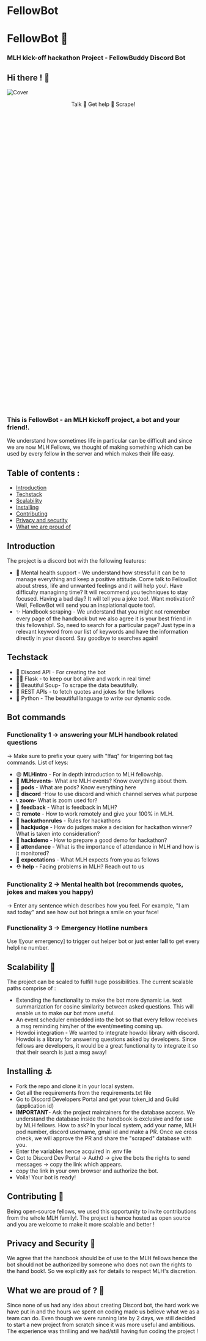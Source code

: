 # FellowBot
# FellowBot 🤖
### MLH kick-off hackathon Project - FellowBuddy Discord Bot
[](https://img.shields.io/badge/Python-3776AB?style=for-the-badge&logo=python&logoColor=white)

## **Hi there ! :wave:**

![Cover](Fb.gif)
<div align="center" style="height : 800px">
Talk 💠 Get help 💠 Scrape!
                            </div>

### **This is FellowBot - an MLH kickoff project, a bot and your friend!.**

We understand how sometimes life in particular can be difficult and since we are now MLH Fellows, we thought of making something which can be used by every fellow in the server and which makes their life easy.

## Table of contents :
- [Introduction](#introduction)
- [Techstack](#techstack)
- [Scalability](#scalability)
- [Installing](#installing)
- [Contributing](#contributing)
- [Privacy and security](#privacy-and-security)
- [What we are proud of](#what-we-are-proud-of) 

## Introduction
The project is a discord bot with the following features:
- 🧠 Mental health support - We understand how stressful it can be to manage everything and keep a positive attitude. Come talk to FellowBot about stress, life and unwanted feelings and it will help you!. Have difficulty managinng time? It will recommend you techniques to stay focused. Having a bad day? It will tell you a joke too!. Want motivation? Well, FellowBot will send you an inspiational quote too!.
- ✨ Handbook scraping - We understand that you might not remember every page of the handbook but we also agree it is your best friend in this fellowship!. So, need to search for a particular page? Just type in a relevant keyword from our list of keywords and have the information directly in your discord. Say goodbye to searches again!


## Techstack
- 🤖 Discord API - For creating the bot
- 🧑‍💻 Flask - to keep our bot alive and work in real time!
- 🥣 Beautiful Soup- To scrape the data beautifully.
- 🛌 REST APIs - to fetch quotes and jokes for the fellows
- 🐍 Python - The beautiful language to write our dynamic code.

## Bot commands
### Functionality 1 -> answering your MLH handbook related questions
-> Make sure to prefix your query with "!faq" for trigerring bot faq commands. List of keys:
- 😄 **MLHintro** - For in depth introduction to MLH fellowship.
- 🌲 **MLHevents**- What are MLH events? Know everything about them.
- 🚂 **pods** - What are pods? Know everything here
- 📱 **discord** -How to use discord and which channel serves what purpose
- 📞 **zoom**- What is zoom used for?
- 📢 **feedback** - What is feedback in MLH?
- ⏰ **remote** - How to work remotely and give your 100% in MLH.
- 📏 **hackathonrules** - Rules for hackathons
- 🥇 **hackjudge** - How do judges make a decision for hackathon winner? What is taken into consideration?
- 💯 **hackdemo** - How to prepare a good demo for hackathon?
- 🙋 **attendance** - What is the importance of attendance in MLH and how is it monitored?
- 💁 **expectations** - What MLH expects from you as fellows
- ⛑️ **help** - Facing problems in MLH? Reach out to us


### Functionality 2 -> Mental health bot (recommends quotes, jokes and makes you happy)
-> Enter any sentence which describes how you feel. For example, "I am sad today" and see how out bot brings a smile on your face!

### Functionality 3 -> Emergency Hotline numbers 
Use ![your emergency] to trigger out helper bot or just enter **!all** to get every helpline number.

## Scalability 🌺
The project can be scaled to fulfill huge possibilities. The current scalable paths comprise of :
- Extending the functionality to make the bot more dynamic i.e. text summarization for cosine similarity between asked questions. This will enable us to make our bot more useful.
- An event scheduler embedded into the bot so that every fellow receives a msg reminding him/her of the event/meeting coming up.
- Howdoi integration - We wanted to integrate howdoi library with discord. Howdoi is a library for answering questions asked by developers. Since fellows are developers, it would be a great functionality to integrate it so that their search is just a msg away!

## Installing ⚓
- Fork the repo and clone it in your local system.
- Get all the requirements from the requirements.txt file
- Go to Discord Developers Portal and get your token_id and Guild (application id)
- **IMPORTANT**- Ask the project maintainers for the database access. We understand the database inside the handbook is exclusive and for use by MLH fellows. How to ask? In your local system, add your name, MLH pod number, discord username, gmail id and make a PR. Once we cross check, we will approve the PR and share the "scraped" database with you.
- Enter the variables hence acquired in .env file
- Got to Discord Dev Portal -> Auth0  -> give the bots the rights to send messages -> copy the link which appears.
- copy the link in your own browser and authorize the bot.
- Voila! Your bot is ready!

## Contributing 👬
Being open-source fellows, we used this opportunity to invite contributions from the whole MLH family!. The project is hence hosted as open source and you are welcome to make it more scalable and better !

## Privacy and Security 🔐
We agree that the handbook should be of use to the MLH fellows hence the bot should not be authorized by someone who does not own the rights to the hand book!. So we explicitly ask for details to respect MLH's discretion.

## What we are proud of ? 🥳
Since none of us had any idea about creating Discord bot, the hard work we have put in and the hours we spent on coding made us believe what we as a team can do. Even though we were running late by 2 days, we still decided to start a new project from scratch since it was more useful and ambitious. The experience was thrilling and we had/still having fun coding the project !
